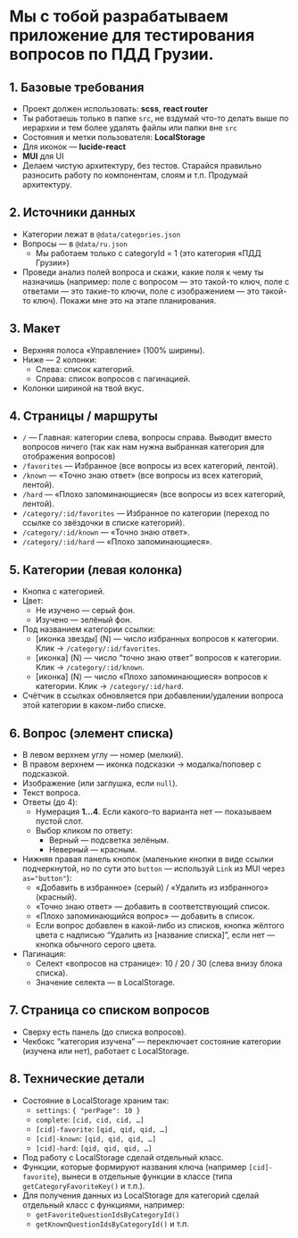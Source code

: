 # Мы с тобой разрабатываем приложение для тестирования вопросов по ПДД Грузии.

## 1. Базовые требования
- Проект должен использовать: **scss**, **react router**
- Ты работаешь только в папке `src`, не вздумай что-то делать выше по иерархии и тем более удалять файлы или папки вне `src`
- Состояния и метки пользователя: **LocalStorage**
- Для иконок — **lucide-react**
- **MUI** для UI
- Делаем чистую архитектуру, без тестов. Старайся правильно разносить работу по компонентам, слоям и т.п. Продумай архитектуру.

## 2. Источники данных
- Категории лежат в `@data/categories.json`
- Вопросы — в `@data/ru.json`
  - Мы работаем только с categoryId = 1 (это категория «ПДД Грузии»)
- Проведи анализ полей вопроса и скажи, какие поля к чему ты назначишь (например: поле с вопросом — это такой-то ключ, поле с ответами — это такие-то ключи, поле с изображением — это такой-то ключ). Покажи мне это на этапе планирования.

## 3. Макет
- Верхняя полоса «Управление» (100% ширины).
- Ниже — 2 колонки:
    - Слева: список категорий.
    - Справа: список вопросов с пагинацией.
- Колонки шириной на твой вкус.

## 4. Страницы / маршруты
- `/` — Главная: категории слева, вопросы справа. Выводит вместо вопросов ничего (так как нам нужна выбранная категория для отображения вопросов)
- `/favorites` — Избранное (все вопросы из всех категорий, лентой).
- `/known` — «Точно знаю ответ» (все вопросы из всех категорий, лентой).
- `/hard` — «Плохо запоминающиеся» (все вопросы из всех категорий, лентой).
- `/category/:id/favorites` — Избранное по категории (переход по ссылке со звёздочки в списке категорий).
- `/category/:id/known` — «Точно знаю ответ».
- `/category/:id/hard` — «Плохо запоминающиеся».

## 5. Категории (левая колонка)
- Кнопка с категорией.
- Цвет:
    - Не изучено — серый фон.
    - Изучено — зелёный фон.
- Под названием категории ссылки:
    - [иконка звезды] (N) — число избранных вопросов к категории. Клик → `/category/:id/favorites`.
    - [иконка] (N) — число “точно знаю ответ” вопросов к категории. Клик → `/category/:id/known`.
    - [иконка] (N) — число «Плохо запоминающиеся» вопросов к категории. Клик → `/category/:id/hard`.
- Счётчик в ссылках обновляется при добавлении/удалении вопроса этой категории в каком-либо списке.

## 6. Вопрос (элемент списка)
- В левом верхнем углу — номер (мелкий).
- В правом верхнем — иконка подсказки → модалка/поповер с подсказкой.
- Изображение (или заглушка, если `null`).
- Текст вопроса.
- Ответы (до 4):
    - Нумерация **1…4**. Если какого-то варианта нет — показываем пустой слот.
    - Выбор кликом по ответу:
        - Верный — подсветка зелёным.
        - Неверный — красным.
- Нижняя правая панель кнопок (маленькие кнопки в виде ссылки подчеркнутой, но по сути это `button` — используй `Link` из MUI через `as="button"`):
    - «Добавить в избранное» (серый) / «Удалить из избранного» (красный).
    - «Точно знаю ответ» — добавить в соответствующий список.
    - «Плохо запоминающийся вопрос» — добавить в список.
    - Если вопрос добавлен в какой-либо из списков, кнопка жёлтого цвета с надписью “Удалить из [название списка]”, если нет — кнопка обычного серого цвета.
- Пагинация:
    - Селект «вопросов на странице»: 10 / 20 / 30 (слева внизу блока списка).
    - Значение селекта — в LocalStorage.

## 7. Страница со списком вопросов
- Сверху есть панель (до списка вопросов).
- Чекбокс “категория изучена” — переключает состояние категории (изучена или нет), работает с LocalStorage.

## 8. Технические детали
- Состояние в LocalStorage храним так:
    - `settings`: `{ "perPage": 10 }`
    - `complete`: `[cid, cid, cid, …]`
    - `[cid]-favorite`: `[qid, qid, qid, …]`
    - `[cid]-known`: `[qid, qid, qid, …]`
    - `[cid]-hard`: `[qid, qid, qid, …]`
- Под работу с LocalStorage сделай отдельный класс.
- Функции, которые формируют названия ключа (например `[cid]-favorite`), вынеси в отдельные функции в классе (типа `getCategoryFavoriteKey()` и т.п.).
- Для получения данных из LocalStorage для категорий сделай отдельный класс с функциями, например:
    - `getFavoriteQuestionIdsByCategoryId()`
    - `getKnownQuestionIdsByCategoryId()` и т.п.